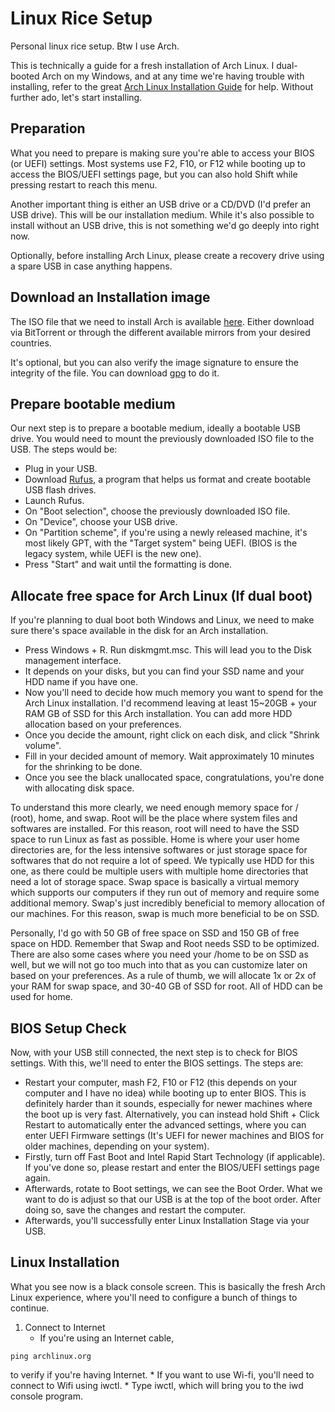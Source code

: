# Linux Rice Setup

Personal linux rice setup. Btw I use Arch.

This is technically a guide for a fresh installation of Arch Linux. I dual-booted Arch on my Windows, and at any time we're having trouble with installing, refer to the great [Arch Linux Installation Guide](https://wiki.archlinux.org/title/installation_guide) for help. Without further ado, let's start installing.

## Preparation
What you need to prepare is making sure you're able to access your BIOS (or UEFI) settings. Most systems use F2, F10, or F12 while booting up to access the BIOS/UEFI settings page, but you can also hold Shift while pressing restart to reach this menu.

Another important thing is either an USB drive or a CD/DVD (I'd prefer an USB drive). This will be our installation medium. While it's also possible to install without an USB drive, this is not something we'd go deeply into right now.

Optionally, before installing Arch Linux, please create a recovery drive using a spare USB in case anything happens.

## Download an Installation image
The ISO file that we need to install Arch is available [here](https://archlinux.org/download/). Either download via BitTorrent or through the different available mirrors from your desired countries.

It's optional, but you can also verify the image signature to ensure the integrity of the file. You can download [gpg](https://gnupg.org/download/) to do it.

## Prepare bootable medium
Our next step is to prepare a bootable medium, ideally a bootable USB drive. You would need to mount the previously downloaded ISO file to the USB. The steps would be:

- Plug in your USB.
- Download [Rufus](https://rufus.ie/en/), a program that helps us format and create bootable USB flash drives.
- Launch Rufus.
- On "Boot selection", choose the previously downloaded ISO file.
- On "Device", choose your USB drive.
- On "Partition scheme", if you're using a newly released machine, it's most likely GPT, with the "Target system" being UEFI. (BIOS is the legacy system, while UEFI is the new one).
- Press "Start" and wait until the formatting is done.
## Allocate free space for Arch Linux (If dual boot)
If you're planning to dual boot both Windows and Linux, we need to make sure there's space available in the disk for an Arch installation.
- Press Windows + R. Run diskmgmt.msc. This will lead you to the Disk management interface.
- It depends on your disks, but you can find your SSD name and your HDD name if you have one.
- Now you'll need to decide how much memory you want to spend for the Arch Linux installation. I'd recommend leaving at least 15~20GB + your RAM GB of SSD for this Arch installation. You can add more HDD allocation based on your preferences.
- Once you decide the amount, right click on each disk, and click "Shrink volume".
- Fill in your decided amount of memory. Wait approximately 10 minutes for the shrinking to be done.
- Once you see the black unallocated space, congratulations, you're done with allocating disk space.

To understand this more clearly, we need enough memory space for / (root), home, and swap. Root will be the place where system files and softwares are installed. For this reason, root will need to have the SSD space to run Linux as fast as possible. Home is where your user home directories are, for the less intensive softwares or just storage space for softwares that do not require a lot of speed. We typically use HDD for this one, as there could be multiple users with multiple home directories that need a lot of storage space. Swap space is basically a virtual memory which supports our computers if they run out of memory and require some additional memory. Swap's just incredibly beneficial to memory allocation of our machines. For this reason, swap is much more beneficial to be on SSD.

Personally, I'd go with 50 GB of free space on SSD and 150 GB of free space on HDD. Remember that Swap and Root needs SSD to be optimized. There are also some cases where you need your /home to be on SSD as well, but we will not go too much into that as you can customize later on based on your preferences. As a rule of thumb, we will allocate 1x or 2x of your RAM for swap space, and 30-40 GB of SSD for root. All of HDD can be used for home.

## BIOS Setup Check
Now, with your USB still connected, the next step is to check for BIOS settings. With this, we'll need to enter the BIOS settings. The steps are:
- Restart your computer, mash F2, F10 or F12 (this depends on your computer and I have no idea) while booting up to enter BIOS. This is definitely harder than it sounds, especially for newer machines where the boot up is very fast. Alternatively, you can instead hold Shift + Click Restart to automatically enter the advanced settings, where you can enter UEFI Firmware settings (It's UEFI for newer machines and BIOS for older machines, depending on your system).
- Firstly, turn off Fast Boot and Intel Rapid Start Technology (if applicable). If you've done so, please restart and enter the BIOS/UEFI settings page again.
- Afterwards, rotate to Boot settings, we can see the Boot Order. What we want to do is adjust so that our USB is at the top of the boot order. After doing so, save the changes and restart the computer.
- Afterwards, you'll successfully enter Linux Installation Stage via your USB.

## Linux Installation
What you see now is a black console screen. This is basically the fresh Arch Linux experience, where you'll need to configure a bunch of things to continue.
1. Connect to Internet
	* If you're using an Internet cable, 
``` 
ping archlinux.org 
```
to verify if you're having Internet.
	* If you want to use Wi-fi, you'll need to connect to Wifi using iwctl.
	* Type iwctl, which will bring you to the iwd console program.
